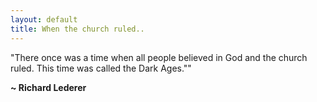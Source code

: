 ```yaml
---
layout: default
title: When the church ruled..
---
```


"There once was a time when all people believed in God and the church ruled. This time was called the Dark Ages.""

**~ Richard Lederer**